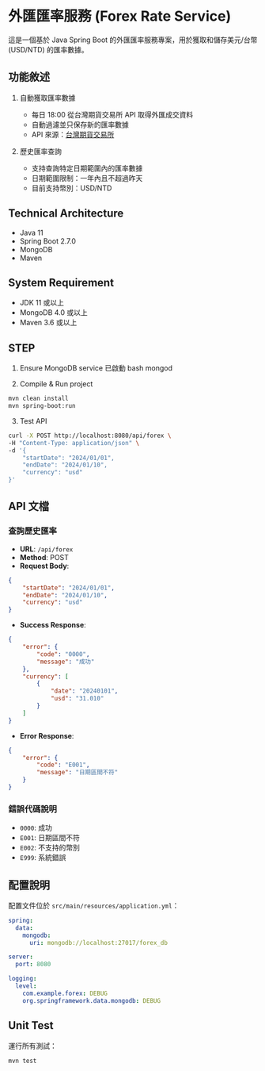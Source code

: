 # 外匯匯率服務 (Forex Rate Service)

這是一個基於 Java Spring Boot 的外匯匯率服務專案，用於獲取和儲存美元/台幣 (USD/NTD) 的匯率數據。

## 功能敘述

1. 自動獲取匯率數據
   - 每日 18:00 從台灣期貨交易所 API 取得外匯成交資料
   - 自動過濾並只保存新的匯率數據
   - API 來源：[台灣期貨交易所](https://openapi.taifex.com.tw/v1/DailyForeignExchangeRates)

2. 歷史匯率查詢
   - 支持查詢特定日期範圍內的匯率數據
   - 日期範圍限制：一年內且不超過昨天
   - 目前支持幣別：USD/NTD

## Technical Architecture

- Java 11
- Spring Boot 2.7.0
- MongoDB
- Maven

## System Requirement

- JDK 11 或以上
- MongoDB 4.0 或以上
- Maven 3.6 或以上

## STEP

1. Ensure MongoDB service 已啟動
bash
mongod

2. Compile & Run project

```bash
mvn clean install
mvn spring-boot:run
```

3. Test API
```bash
curl -X POST http://localhost:8080/api/forex \
-H "Content-Type: application/json" \
-d '{
    "startDate": "2024/01/01",
    "endDate": "2024/01/10",
    "currency": "usd"
}'
```

## API 文檔

### 查詢歷史匯率

- **URL**: `/api/forex`
- **Method**: POST
- **Request Body**:
```json
{
    "startDate": "2024/01/01",
    "endDate": "2024/01/10",
    "currency": "usd"
}
```
- **Success Response**:
```json
{
    "error": {
        "code": "0000",
        "message": "成功"
    },
    "currency": [
        {
            "date": "20240101",
            "usd": "31.010"
        }
    ]
}
```
- **Error Response**:
```json
{
    "error": {
        "code": "E001",
        "message": "日期區間不符"
    }
}
```

### 錯誤代碼說明

- `0000`: 成功
- `E001`: 日期區間不符
- `E002`: 不支持的幣別
- `E999`: 系統錯誤

## 配置說明

配置文件位於 `src/main/resources/application.yml`：

```yaml
spring:
  data:
    mongodb:
      uri: mongodb://localhost:27017/forex_db

server:
  port: 8080

logging:
  level:
    com.example.forex: DEBUG
    org.springframework.data.mongodb: DEBUG
```

## Unit Test

運行所有測試：
```bash
mvn test
```
